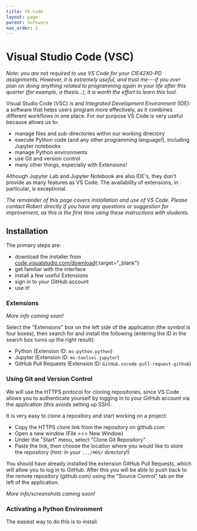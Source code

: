 ```yaml
---
title: VS Code
layout: page
parent: Software
nav_order: 2
---
```


# Visual Studio Code (VSC)

_Note: you are not required to use VS Code for your CIE42X0-PD assignments. However, it is extremely useful, and trust me---if you ever plan on doing anything related to programming again in your life after this quarter (for example, a thesis...), it is worth the effort to learn this tool._ 

Visual Studio Code (VSC) is and _Integrated Development Environment_ (IDE): a software that helps users program more effectively, as it combines different workflows in one place. For our purpose VS Code is very useful because allows us to:
- manage files and sub-directories within our working directory
- execute Python code (and any other programming language!), including Jupyter notebooks
- manage Python environments
- use Git and version control
- many other things, especially with Extensions!

Although Jupyter Lab and Jupyter Notebook are also IDE's, they don't provide as many features as VS Code. The availability of extensions, in particular, is exceptional. 

_The remainder of this page covers installation and use of VS Code. Please contact Robert directly if you have any questions or suggestion for improvement, as this is the first time using these instructions with students._

## Installation

The primary steps are:
- download the installer from [code.visualstudio.com/download](https://code.visualstudio.com/download){:target="_blank"}
- get familiar with the interface
- install a few useful Extensions
- sign in to your GitHub account
- use it!

### Extensions

_More info coming soon!_

Select the "Extensions" box on the left side of the application (the symbol is four boxes), then search for and install the following (entering the ID in the search box turns up the right result):
- Python (Extension ID: `ms-python.python`)
- Jupyter (Extension ID: `ms-toolsai.jupyter`)
- GitHub Pull Requests (Extension ID: `GitHub.vscode-pull-request-github`)

### Using Git and Version Control

We will use the HTTPS protocol for cloning repositories, since VS Code allows you to authenticate yourself by logging in to your GitHub account via the application (this avoids setting up SSH).

It is very easy to clone a repository and start working on a project:
- Copy the HTTPS clone link from the repository on github.com
- Open a new window (File >>> New Window)
- Under the "Start" menu, select "Clone Git Repository"
- Paste the link, then choose the location where you would like to store the repository (hint: in your `.../HOS/` directory!)

You should have already installed the extension GitHub Pull Requests, which will allow you to log in to GitHub. After this you will be able to push back to the remote repository (github.com) using the "Source Control" tab on the left of the application.

_More info/screenshots coming soon!_

### Activating a Python Environment

The easiest way to do this is to install.